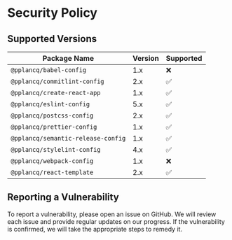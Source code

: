 # Security Policy

## Supported Versions

| Package Name                       | Version | Supported          |
| ---------------------------------- | ------- | ------------------ |
| `@pplancq/babel-config`            | 1.x     | :x:                |
| `@pplancq/commitlint-config`       | 2.x     | :white_check_mark: |
| `@pplancq/create-react-app`        | 1.x     | :white_check_mark: |
| `@pplancq/eslint-config`           | 5.x     | :white_check_mark: |
| `@pplancq/postcss-config`          | 2.x     | :white_check_mark: |
| `@pplancq/prettier-config`         | 1.x     | :white_check_mark: |
| `@pplancq/semantic-release-config` | 1.x     | :white_check_mark: |
| `@pplancq/stylelint-config`        | 4.x     | :white_check_mark: |
| `@pplancq/webpack-config`          | 1.x     | :x:                |
| `@pplancq/react-template`          | 2.x     | :white_check_mark: |

## Reporting a Vulnerability

To report a vulnerability, please open an issue on GitHub. We will review each issue and provide regular updates on our progress. If the vulnerability is confirmed, we will take the appropriate steps to remedy it.
